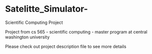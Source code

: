 # Satelitte_Simulator-
Scientific Computing Project

Project from cs 565 - scientific computing - master program at central washington university

Please check out project description file to see more details
